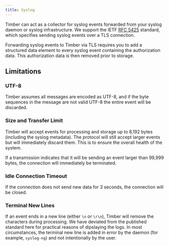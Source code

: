 ```yaml
---
title: Syslog
---
```

Timber can act as a collector for syslog events forwarded from your syslog
daemon or syslog infrastructure. We support the IETF [RFC 5425] standard, which
specifies sending syslog events over a TLS connection.

Forwarding syslog events to Timber via TLS requires you to add a structured data
element to every syslog event containing the authorization data. This
authorization data is then removed prior to storage.

## Limitations

### UTF-8

Timber assumes all messages are encoded as UTF-8, and if the byte sequences in
the message are not valid UTF-8 the entire event will be discarded.

### Size and Transfer Limit

Timber will accept events for processing and storage up to 8,192 bytes
(including the syslog metadata). The protocol will still accept larger events
but will immediately discard them. This is to ensure the overall health of the
system.

If a transmission indicates that it will be sending an event larger than 99,999
bytes, the connection will immediately be terminated.

### Idle Connection Timeout

If the connection does not send new data for 3 seconds, the connection will be closed.

### Terminal New Lines

If an event ends in a new line (either `\n` or `\r\n`), Timber will remove the
characters during processing. We have deviated from the published standard here
for practical reasons of dipslaying the logs. In most circumstances, the
terminal new line is added in error by the daemon (for example, `syslog-ng`) and
not intentionally by the user.


[RFC 5425]: https://tools.ietf.org/html/rfc5425
